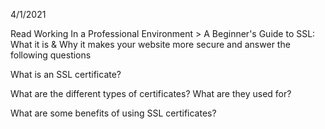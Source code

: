 4/1/2021

Read Working In a Professional Environment > A Beginner's Guide to SSL: What it is & Why it makes your website more secure and answer the following questions

What is an SSL certificate?

What are the different types of certificates? What are they used for?

What are some benefits of using SSL certificates?